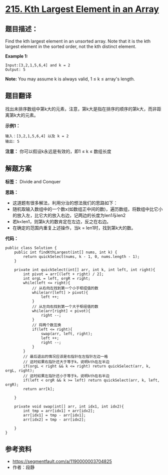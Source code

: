 # [215. Kth Largest Element in an Array](https://leetcode.com/problems/kth-largest-element-in-an-array/description/)

## 题目描述：
Find the kth largest element in an unsorted array. Note that it is the kth largest element in the sorted order, not the kth distinct element.

**Example 1:**

```
Input:[3,2,1,5,6,4] and k = 2
Output: 5
```

**Note:**
You may assume k is always valid, 1 ≤ k ≤ array's length.

## 题目翻译
找出未排序数组中第k大的元素，注意，第k大是指在排序的顺序的第k大，而非距离第k大的元素。

**示例1：**

```
输入：[3,2,1,5,6,4] 以及 k = 2
输出: 5
```

**注意：**
你可以假设k永远是有效的，即1 ≤ k ≤ 数组长度


## 解题方案

**标签：** Divide and Conquer

**思路：**

 - 这道题有很多解法，利用分治的想法我们的思路如下：
 - 随机取输入数组中的一个数x(如数组正中间的数)，遍历数组，将数组中比它小的放入左，比它大的放入右边，记两边的长度为len1与len2
 - 若k<len1，则第k大的数肯定在左边，反之在右边。
 - 在确定的范围内重复上述操作，当k = len1时，找到第k大的数。


**代码：**
```
public class Solution {
    public int findKthLargest(int[] nums, int k) {
        return quickSelect(nums, k - 1, 0, nums.length - 1);
    }
    
    private int quickSelect(int[] arr, int k, int left, int right){
        int pivot = arr[(left + right) / 2];
        int orgL = left, orgR = right;
        while(left <= right){
            // 从右向左找到第一个小于枢纽值的数
            while(arr[left] > pivot){
                left ++;
            }
            // 从左向右找到第一个大于枢纽值的数
            while(arr[right] < pivot){
                right --;
            }
            // 将两个数互换
            if(left <= right){
                swap(arr, left, right);
                left ++;
                right --;
            }
        }
        // 最后退出的情况应该是右指针在左指针左边一格
        // 这时如果右指针还大于等于k，说明kth在左半边
        if(orgL < right && k <= right) return quickSelect(arr, k, orgL, right);
        // 这时如果左指针还小于等于k，说明kth在右半边
        if(left < orgR && k >= left) return quickSelect(arr, k, left, orgR);
        return arr[k];
    
    }
    
    private void swap(int[] arr, int idx1, int idx2){
        int tmp = arr[idx1] + arr[idx2];
        arr[idx1] = tmp - arr[idx1];
        arr[idx2] = tmp - arr[idx2];
    
    }
}
```
 
## 参考资料

- https://segmentfault.com/a/1190000003704825
- 作者：段静